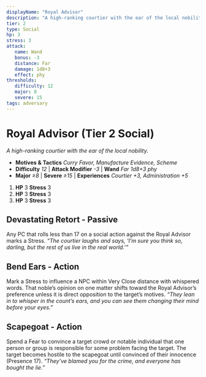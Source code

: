 ```yaml
---
displayName: "Royal Advisor"
description: "A high-ranking courtier with the ear of the local nobility."
tier: 2
type: Social
hp: 3
stress: 3
attack:
   name: Wand
   bonus: -3
   distance: Far
   damage: 1d8+3
   effect: phy
thresholds:
   difficulty: 12
   major: 8
   severe: 15
tags: adversary
---
```

# Royal Advisor (Tier 2 Social)
_A high-ranking courtier with the ear of the local nobility._

- **Motives & Tactics** _Curry Favor, Manufacture Evidence, Scheme_
- **Difficulty** _12_ | **Attack Modifier** _-3_ | **Wand** _Far 1d8+3 phy_
- **Major** _≥8_ | **Severe** _≥15_ | **Experiences** _Courtier +3, Administration +5_

1. **HP** 3
   **Stress** 3
2. **HP** 3
   **Stress** 3
3. **HP** 3
   **Stress** 3

## Devastating Retort - Passive
Any PC that rolls less than 17 on a social action against the Royal Advisor marks a Stress. _“The courtier laughs and says, ‘I’m sure you think so, darling, but the rest of us live in the real world.’”_

## Bend Ears - Action
Mark a Stress to influence a NPC within Very Close distance with whispered words. That noble’s opinion on one matter shifts toward the Royal Advisor’s preference unless it is direct opposition to the target’s motives. _“They lean in to whisper in the count’s ears, and you can see them changing their mind before your eyes.”_

## Scapegoat - Action
Spend a Fear to convince a target crowd or notable individual that one person or group is responsible for some problem facing the target. The target becomes hostile to the scapegoat until convinced of their innocence (Presence 17). _“They’ve blamed you for the crime, and everyone has bought the lie.”_
